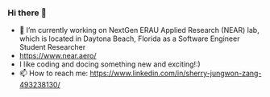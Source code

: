 ### Hi there 👋

- 🔭 I’m currently working on NextGen ERAU Applied Research (NEAR) lab, which is located in Daytona Beach, Florida as a Software Engineer Student Researcher
- https://www.near.aero/
- I like coding and docing something new and exciting!:)
- 📫 How to reach me: https://www.linkedin.com/in/sherry-jungwon-zang-493238130/


<!--
- 🌱 I’m currently learning ...
- 👯 I’m looking to collaborate on ...
- 🤔 I’m looking for help with ...
- 💬 Ask me about ...
- 😄 Pronouns: ...
- ⚡ Fun fact: ...
-->
